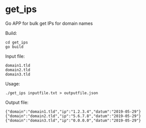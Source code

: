 # get_ips
Go APP for bulk get IPs for domain names

Build:

```
cd get_ips
go build
```

Input file:

```
domain1.tld
domain2.tld
domain3.tld
```

Usage:

```
./get_ips inputfile.txt > outputfile.json
```

Output file:

```
{"domain":"domain1.tld","ip":"1.2.3.4","datum":"2019-05-29"}
{"domain":"domain2.tld","ip":"5.6.7.8","datum":"2019-05-29"}
{"domain":"domain3.tld","ip":"0.0.0.0","datum":"2019-05-29"}
```
